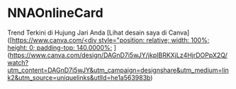 # NNAOnlineCard
Trend Terkini di Hujung Jari Anda
[Lihat desain saya di Canva]([[https://www.canva.com/<div style="position: relative; width: 100%; height: 0; padding-top: 140.0000%;](https://www.canva.com/design/DAGnD7i5wJY/rJXoaWx9i0GoHXcpAIvjJA/watch)
](https://www.canva.com/design/DAGnD7i5wJY/jkpIBRKXjLz4HjrDOPpX2Q/watch?utm_content=DAGnD7i5wJY&utm_campaign=designshare&utm_medium=link2&utm_source=uniquelinks&utlId=he1a563983b)
